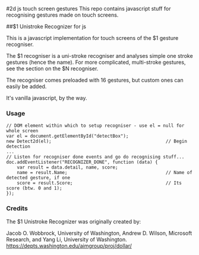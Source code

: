 #2d js touch screen gestures
This repo contains javascript stuff for recognising gestures made on touch screens.

##$1 Unistroke Recognizer for js

This is a javascript implementation for touch screens of the $1 gesture recogniser.

The $1 recogniser is a uni-stroke recogniser and analyses simple one stroke gestures (hence the name). For more complicated, multi-stroke gestures, see the section on the $N recogniser.

The recogniser comes preloaded with 16 gestures, but custom ones can easily be added.

It's vanilla javascript, by the way.

### Usage
    // DOM element within which to setup recogniser - use el = null for whole screen
    var el = document.getElementById("detectBox"); 
    new Detect2d(el);                                           // Begin detection
    ...
    // Listen for recogniser done events and go do recognising stuff...
    doc.addEventListener("RECOGNIZER_DONE", function (data) { 
        var result = data.detail, name, score;
        name = result.Name;                                     // Name of detected gesture, if one
        score = result.Score;                                   // Its score (btw. 0 and 1);
    });
    
### Credits
The $1 Unistroke Recognizer was originally created by:

Jacob O. Wobbrock, University of Washington,
Andrew D. Wilson, Microsoft Research, and
Yang Li, University of Washington.
https://depts.washington.edu/aimgroup/proj/dollar/
